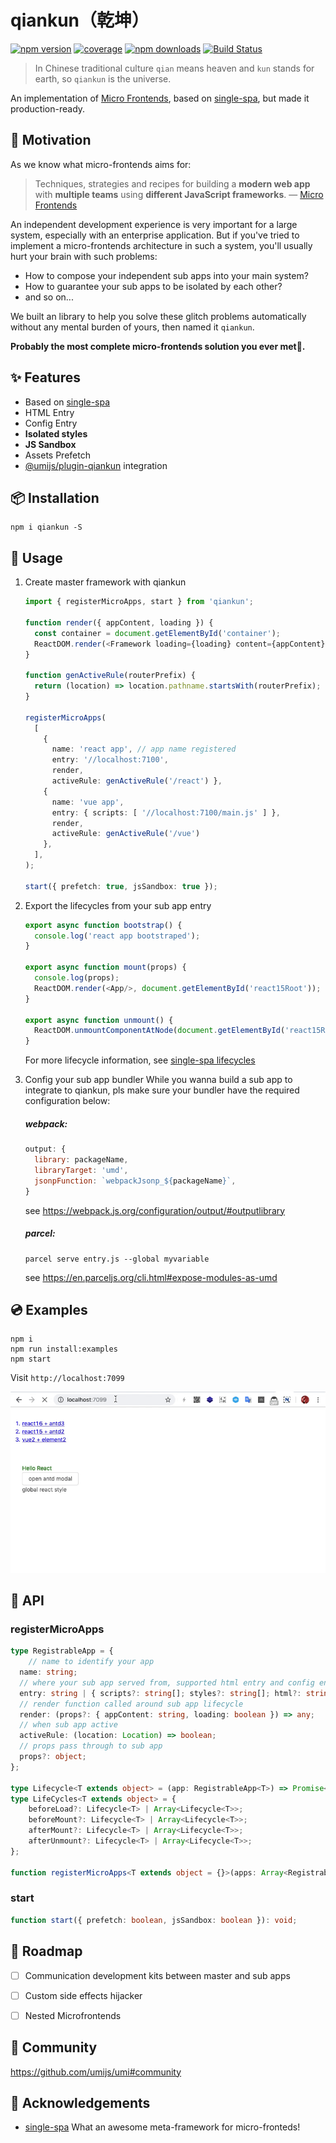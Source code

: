 # qiankun（乾坤）

[![npm version](https://img.shields.io/npm/v/qiankun.svg?style=flat-square)](https://www.npmjs.com/package/qiankun)
[![coverage](https://img.shields.io/codecov/c/github/umijs/qiankun.svg?style=flat-square)](https://codecov.io/gh/umijs/qiankun)
[![npm downloads](https://img.shields.io/npm/dt/qiankun.svg?style=flat-square)](https://www.npmjs.com/package/qiankun)
[![Build Status](https://img.shields.io/travis/umijs/qiankun.svg?style=flat-square)](https://travis-ci.org/umijs/qiankun)

> In Chinese traditional culture `qian` means heaven and `kun` stands for earth, so `qiankun` is the universe.

An implementation of [Micro Frontends](https://micro-frontends.org/), based on [single-spa](https://github.com/CanopyTax/single-spa), but made it production-ready.

## 🤔 Motivation

As we know what micro-frontends aims for:

> Techniques, strategies and recipes for building a **modern web app** with **multiple teams** using **different JavaScript frameworks**.				— [Micro Frontends](https://micro-frontends.org/)

An independent development experience is very important for a large system, especially with an enterprise application. But if you've tried to implement a micro-frontends architecture in such a system, you'll usually hurt your brain with such problems:

* How to compose your independent sub apps into your main system?
* How to guarantee your sub apps to be isolated by each other?  
* and so on...

We built an library to help you solve these glitch problems automatically without any mental burden of yours, then named it `qiankun`.

**Probably the most complete micro-frontends solution you ever met🧐.**

## :sparkles: Features

* Based on [single-spa](https://github.com/CanopyTax/single-spa)
* HTML Entry
* Config Entry
* **Isolated styles**
* **JS Sandbox**
* Assets Prefetch
* [@umijs/plugin-qiankun](https://github.com/umijs/umi-plugin-qiankun) integration

## 📦 Installation

```shell
npm i qiankun -S
```

## 🔨 Usage

1. Create master framework with qiankun

   ```ts
   import { registerMicroApps, start } from 'qiankun';
   
   function render({ appContent, loading }) {
     const container = document.getElementById('container');
     ReactDOM.render(<Framework loading={loading} content={appContent}/>, container);
   }
   
   function genActiveRule(routerPrefix) {
     return (location) => location.pathname.startsWith(routerPrefix);
   }
   
   registerMicroApps(
     [
       { 
         name: 'react app', // app name registered
         entry: '//localhost:7100',
         render, 
         activeRule: genActiveRule('/react') },
       { 
         name: 'vue app',
         entry: { scripts: [ '//localhost:7100/main.js' ] }, 
         render, 
         activeRule: genActiveRule('/vue') 
       },
     ],
   );
   
   start({ prefetch: true, jsSandbox: true });
   ```
   
2. Export the lifecycles from your sub app entry

   ```ts
   export async function bootstrap() {
     console.log('react app bootstraped');
   }
   
   export async function mount(props) {
     console.log(props);
     ReactDOM.render(<App/>, document.getElementById('react15Root'));
   }
   
   export async function unmount() {
     ReactDOM.unmountComponentAtNode(document.getElementById('react15Root'));
   }
   ```
   For more lifecycle information, see [single-spa lifecycles](https://single-spa.js.org/docs/building-applications.html#registered-application-lifecycle)

3. Config your sub app bundler
   While you wanna build a sub app to integrate to qiankun, pls make sure your bundler have the required configuration below:

   ##### webpack:

   ```js
   output: {
     library: packageName,
     libraryTarget: 'umd',
     jsonpFunction: `webpackJsonp_${packageName}`,
   }
   ```

   see https://webpack.js.org/configuration/output/#outputlibrary

   ##### parcel:

   ```shell
   parcel serve entry.js --global myvariable
   ```

   see https://en.parceljs.org/cli.html#expose-modules-as-umd

## 💿 Examples

```shell
npm i
npm run install:examples
npm start
```

Visit `http://localhost:7099`

![](./examples/example.gif)


## 📖 API

### registerMicroApps

```typescript
type RegistrableApp = {
	// name to identify your app
  name: string;
  // where your sub app served from, supported html entry and config entry
  entry: string | { scripts?: string[]; styles?: string[]; html?: string };
  // render function called around sub app lifecycle
  render: (props?: { appContent: string, loading: boolean }) => any;
  // when sub app active
  activeRule: (location: Location) => boolean;
  // props pass through to sub app
  props?: object;
};

type Lifecycle<T extends object> = (app: RegistrableApp<T>) => Promise<any>;
type LifeCycles<T extends object> = {
    beforeLoad?: Lifecycle<T> | Array<Lifecycle<T>>;
    beforeMount?: Lifecycle<T> | Array<Lifecycle<T>>;
    afterMount?: Lifecycle<T> | Array<Lifecycle<T>>;
    afterUnmount?: Lifecycle<T> | Array<Lifecycle<T>>;
};

function registerMicroApps<T extends object = {}>(apps: Array<RegistrableApp<T>>, lifeCycles?: LifeCycles<T>): void;
```

### start

```typescript
function start({ prefetch: boolean, jsSandbox: boolean }): void;
```

## 🎯 Roadmap
- [ ] Communication development kits between master and sub apps 
- [ ] Custom side effects hijacker
- [ ] Nested Microfrontends


## 👬 Community

https://github.com/umijs/umi#community

## 🎁 Acknowledgements

* [single-spa](https://github.com/CanopyTax/single-spa) What an awesome meta-framework for micro-fronteds!
